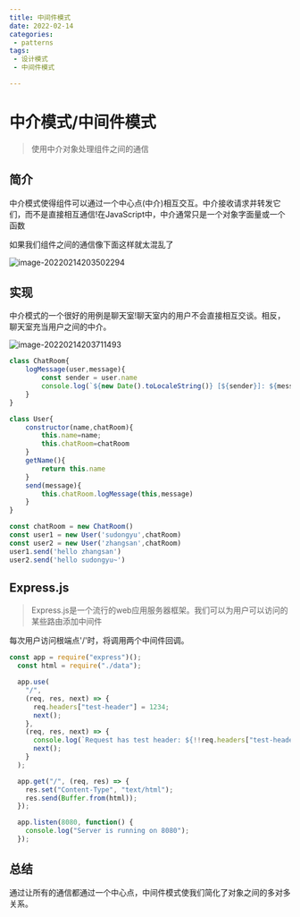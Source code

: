 ```yaml
---
title: 中间件模式
date: 2022-02-14
categories:
 - patterns
tags:
 - 设计模式
 - 中间件模式

---
```


# 中介模式/中间件模式

> 使用中介对象处理组件之间的通信

## 简介

 中介模式使得组件可以通过一个中心点(中介)相互交互。中介接收请求并转发它们，而不是直接相互通信!在JavaScript中，中介通常只是一个对象字面量或一个函数

如果我们组件之间的通信像下面这样就太混乱了

![image-20220214203502294](https://tva1.sinaimg.cn/large/008i3skNgy1gzdbkw1pbwj30r40l20ty.jpg)

## 实现

中介模式的一个很好的用例是聊天室!聊天室内的用户不会直接相互交谈。相反，聊天室充当用户之间的中介。

![image-20220214203711493](https://tva1.sinaimg.cn/large/008i3skNgy1gzdbkuuz0tj30qm0l03ze.jpg)

```js
class ChatRoom{
    logMessage(user,message){
        const sender = user.name
        console.log(`${new Date().toLocaleString()} [${sender}]: ${message}`)
    }
}

class User{
    constructor(name,chatRoom){
        this.name=name;
        this.chatRoom=chatRoom
    }
    getName(){
        return this.name
    }
    send(message){
        this.chatRoom.logMessage(this,message)
    }
}

const chatRoom = new ChatRoom()
const user1 = new User('sudongyu',chatRoom)
const user2 = new User('zhangsan',chatRoom)
user1.send('hello zhangsan')
user2.send('hello sudongyu~')


```

## Express.js

> Express.js是一个流行的web应用服务器框架。我们可以为用户可以访问的某些路由添加中间件

 每次用户访问根端点'/'时，将调用两个中间件回调。

```jsx
const app = require("express")();
  const html = require("./data");

  app.use(
    "/",
    (req, res, next) => {
      req.headers["test-header"] = 1234;
      next();
    },
    (req, res, next) => {
      console.log(`Request has test header: ${!!req.headers["test-header"]}`);
      next();
    }
  );

  app.get("/", (req, res) => {
    res.set("Content-Type", "text/html");
    res.send(Buffer.from(html));
  });

  app.listen(8080, function() {
    console.log("Server is running on 8080");
  });
```

## 总结

通过让所有的通信都通过一个中心点，中间件模式使我们简化了对象之间的多对多关系。